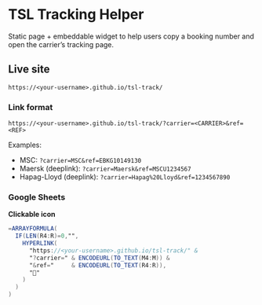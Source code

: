 # TSL Tracking Helper

Static page + embeddable widget to help users copy a booking number and open the carrier’s tracking page.

## Live site
`https://<your-username>.github.io/tsl-track/`

### Link format
`https://<your-username>.github.io/tsl-track/?carrier=<CARRIER>&ref=<REF>`

Examples:
- MSC: `?carrier=MSC&ref=EBKG10149130`
- Maersk (deeplink): `?carrier=Maersk&ref=MSCU1234567`
- Hapag-Lloyd (deeplink): `?carrier=Hapag%20Lloyd&ref=1234567890`

### Google Sheets
**Clickable icon**
```gs
=ARRAYFORMULA(
  IF(LEN(R4:R)=0,"",
    HYPERLINK(
      "https://<your-username>.github.io/tsl-track/" &
      "?carrier=" & ENCODEURL(TO_TEXT(M4:M)) &
      "&ref="     & ENCODEURL(TO_TEXT(R4:R)),
      "🧭"
    )
  )
)
